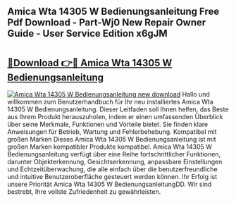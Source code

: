 ## Amica Wta 14305 W Bedienungsanleitung Free Pdf Download - Part-Wj0 New Repair Owner Guide - User Service Edition x6gJM

# <h2><a href="http://df11ss.blite.top/?on=Amica+Wta+14305+W+Bedienungsanleitung">🔗Download 👉🔴 Amica Wta 14305 W Bedienungsanleitung</a></h2>

[![Amica Wta 14305 W Bedienungsanleitung new download](https://i.imgur.com/lujVjoI.png)](http://df11ss.blite.top/?on=Amica+Wta+14305+W+Bedienungsanleitung)
Hallo und willkommen zum Benutzerhandbuch für Ihr neu installiertes Amica Wta 14305 W Bedienungsanleitung. Dieser Leitfaden soll Ihnen helfen, das Beste aus Ihrem Produkt herauszuholen, indem er einen umfassenden Überblick über seine Merkmale, Funktionen und Vorteile bietet. Sie finden klare Anweisungen für Betrieb, Wartung und Fehlerbehebung. Kompatibel mit großen Marken Dieses Amica Wta 14305 W Bedienungsanleitung ist mit großen Marken kompatibler Produkte kompatibel. Amica Wta 14305 W Bedienungsanleitung verfügt über eine Reihe fortschrittlicher Funktionen, darunter Objekterkennung, Gesichtserkennung, anpassbare Einstellungen und Echtzeitüberwachung, die alle einfach über die benutzerfreundliche und intuitive Benutzeroberfläche gesteuert werden können. Ihr Erfolg ist unsere Priorität Amica Wta 14305 W BedienungsanleitungDD. Wir sind bestrebt, Ihre vollste Zufriedenheit zu gewährleisten.

